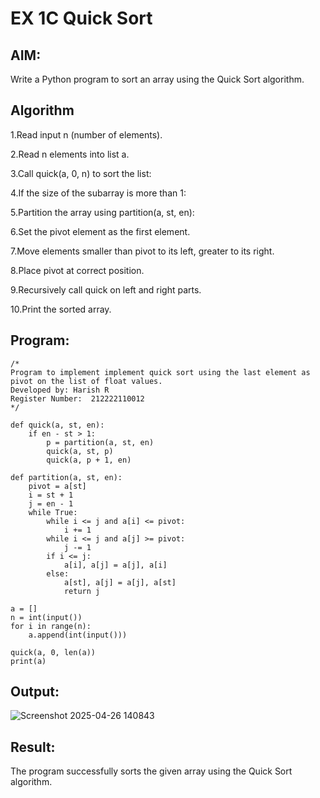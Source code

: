 # EX 1C Quick Sort
## AIM:
Write a Python program to sort an array using the Quick Sort algorithm.

## Algorithm
1.Read input n (number of elements).

2.Read n elements into list a.

3.Call quick(a, 0, n) to sort the list:

4.If the size of the subarray is more than 1:

5.Partition the array using partition(a, st, en):

6.Set the pivot element as the first element.

7.Move elements smaller than pivot to its left, greater to its right.

8.Place pivot at correct position.

9.Recursively call quick on left and right parts.

10.Print the sorted array.

## Program:
```
/*
Program to implement implement quick sort using the last element as pivot on the list of float values.
Developed by: Harish R
Register Number:  212222110012
*/
```
```
def quick(a, st, en):
    if en - st > 1:
        p = partition(a, st, en)
        quick(a, st, p)
        quick(a, p + 1, en)

def partition(a, st, en):
    pivot = a[st]
    i = st + 1
    j = en - 1
    while True:
        while i <= j and a[i] <= pivot:
            i += 1
        while i <= j and a[j] >= pivot:
            j -= 1
        if i <= j:
            a[i], a[j] = a[j], a[i]
        else:
            a[st], a[j] = a[j], a[st]
            return j

a = []
n = int(input())
for i in range(n):
    a.append(int(input()))

quick(a, 0, len(a))
print(a)

```

## Output:
![Screenshot 2025-04-26 140843](https://github.com/user-attachments/assets/6b56a2cd-14a3-4668-a308-c4884ffdcdd7)

## Result:
The program successfully sorts the given array using the Quick Sort algorithm.
